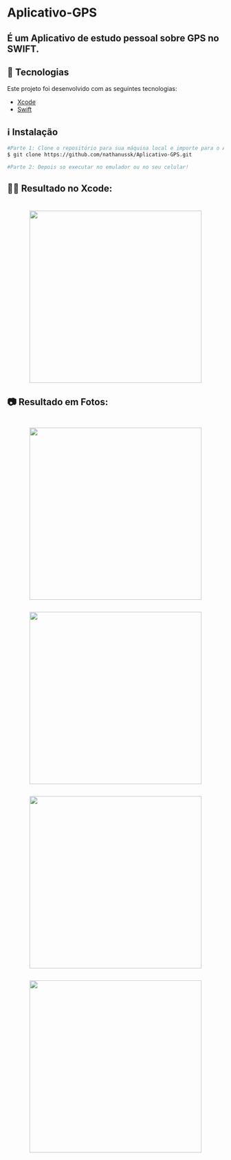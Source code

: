 # Aplicativo-GPS

## É um Aplicativo de estudo pessoal sobre GPS no SWIFT.

## :rocket: Tecnologias

Este projeto foi desenvolvido com as seguintes tecnologias:

- [Xcode](https://developer.apple.com/xcode/)
- [Swift](https://developer.apple.com/swift/)

## :information_source: Instalação

```bash
#Parte 1: Clone o repositório para sua máquina local e importe para o Android Studio,
$ git clone https://github.com/nathanussk/Aplicativo-GPS.git

#Parte 2: Depois so executar no emulador ou no seu celular!

```
## 👨‍💻 Resultado no Xcode:

<h1 align="center">

<img src="https://user-images.githubusercontent.com/53570115/139343402-27b0e29a-54c5-45ca-94e5-73c2b2423a8f.png"
    height="400">

</h1>

## 📷 Resultado em Fotos:

<h1 align="center">
    
<img src="https://user-images.githubusercontent.com/53570115/139343399-8cd0bf7b-51da-468c-b9b3-35c2353d29c8.png"
    height="400">

<img src="https://user-images.githubusercontent.com/53570115/139343397-0074578c-c559-4126-9f01-db21cb90dfad.png"
    height="400">

<img src="https://user-images.githubusercontent.com/53570115/139343399-8cd0bf7b-51da-468c-b9b3-35c2353d29c8.png"
    height="400">
    
<img src="https://user-images.githubusercontent.com/53570115/139343400-9e51a2c5-2139-43ac-8478-d7b1b5045fac.png"
    height="400">

</h1>
